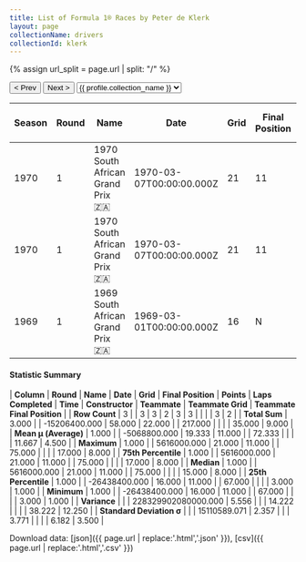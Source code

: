 ```yaml
---
title: List of Formula 1® Races by Peter de Klerk
layout: page
collectionName: drivers
collectionId: klerk
---
```


{% assign url_split = page.url | split: "/" %}
<div id="collection-navigation">
<button onclick="selector.options[selector.selectedIndex-1].value && (window.location = selector.options[selector.selectedIndex-1].value);">&lt; Prev</button>
<button onclick="selector.options[selector.selectedIndex+1].value && (window.location = selector.options[selector.selectedIndex+1].value);">Next &gt;</button>
<select id="selector" onchange="this.options[this.selectedIndex].value && (window.location = this.options[this.selectedIndex].value);">
  {% for collectionId in site.data[page.collectionName].refs %}
    {% if collectionId == page.collectionId %}
      {% assign selected = "selected" %}
    {% else %}
      {% assign selected = "" %}
    {% endif %}
    {% assign profile = site.data[page.collectionName][collectionId].profile %}
    <option value="/f1/{{ page.collectionName }}/{{ collectionId }}/{{ url_split[4] }}" {{ selected }}>{{ profile.collection_name }}</option>
  {% endfor %}
</select>
</div>

| Season | Round | Name | Date | Grid | Final Position | Points | Laps Completed | Time | Constructor | Teammate | Teammate Grid | Teammate Final Position |
|--|--|--|--|--|--|--|--|--|--|--|--|--|
| 1970 | 1 | 1970 South African Grand Prix 🇿🇦 | 1970-03-07T00:00:00.000Z | 21 | 11 | 0.0 | 75 |   | Brabham 🇬🇧 | [Jack Brabham 🇦🇺](/f1/drivers/jack_brabham) | 3 | 1 |
| 1970 | 1 | 1970 South African Grand Prix 🇿🇦 | 1970-03-07T00:00:00.000Z | 21 | 11 | 0.0 | 75 |   | Brabham 🇬🇧 | [Rolf Stommelen 🇩🇪](/f1/drivers/stommelen) | 15 | R |
| 1969 | 1 | 1969 South African Grand Prix 🇿🇦 | 1969-03-01T00:00:00.000Z | 16 | N | 0.0 | 67 |   | Brabham-Repco 🇬🇧 | [Sam Tingle 🇿🇼](/f1/drivers/tingle) | 17 | 8 |

#### Statistic Summary

| **Column** | **Round** | **Name** | **Date** | **Grid** | **Final Position** | **Points** | **Laps Completed** | **Time** | **Constructor** | **Teammate** | **Teammate Grid** | **Teammate Final Position** |
| **Row Count** | 3 |  | 3 | 3 | 2 | 3 | 3 |  |  |  | 3 | 2 |
| **Total Sum** | 3.000 |  | -15206400.000 | 58.000 | 22.000 |  | 217.000 |  |  |  | 35.000 | 9.000 |
| **Mean μ (Average)** | 1.000 |  | -5068800.000 | 19.333 | 11.000 |  | 72.333 |  |  |  | 11.667 | 4.500 |
| **Maximum** | 1.000 |  | 5616000.000 | 21.000 | 11.000 |  | 75.000 |  |  |  | 17.000 | 8.000 |
| **75th Percentile** | 1.000 |  | 5616000.000 | 21.000 | 11.000 |  | 75.000 |  |  |  | 17.000 | 8.000 |
| **Median** | 1.000 |  | 5616000.000 | 21.000 | 11.000 |  | 75.000 |  |  |  | 15.000 | 8.000 |
| **25th Percentile** | 1.000 |  | -26438400.000 | 16.000 | 11.000 |  | 67.000 |  |  |  | 3.000 | 1.000 |
| **Minimum** | 1.000 |  | -26438400.000 | 16.000 | 11.000 |  | 67.000 |  |  |  | 3.000 | 1.000 |
| **Variance** |  |  | 228329902080000.000 | 5.556 |  |  | 14.222 |  |  |  | 38.222 | 12.250 |
| **Standard Deviation σ** |  |  | 15110589.071 | 2.357 |  |  | 3.771 |  |  |  | 6.182 | 3.500 |

Download data: [json]({{ page.url | replace:'.html','.json' }}), [csv]({{ page.url | replace:'.html','.csv' }})
